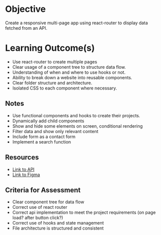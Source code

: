 # **Objective**

Create a responsive multi-page app using react-router to display data fetched from an API.

# **Learning Outcome(s)**

- Use react-router to create multiple pages 
- Clear usage of a component tree to structure data flow.
- Understanding of when and where to use hooks or not.
- Ability to break down a website into reusable components.
- Clear folder structure and architecture.
- Isolated CSS to each component where necessary.

## **Notes**

- Use functional components and hooks to create their projects.
- Dynamically add child components 
- Show and hide some elements on screen, conditional rendering
- Filter data and show only relevant content
- Include form as a contact form
- Implement a search function

## Resources
- [Link to API](https://unilife-server.herokuapp.com)
- [Link to Figma](https://www.figma.com/file/5jw7GzTSMxZ5A9H9FjDYRR/UniLife?node-id=0%3A1) 

## Criteria for Assessment

- Clear component tree for data flow
- Correct use of react router
- Correct api implementation to meet the project requirements (on page load? after button click?)
- Correct use of hooks and state management
- File architecture is structured and consistent